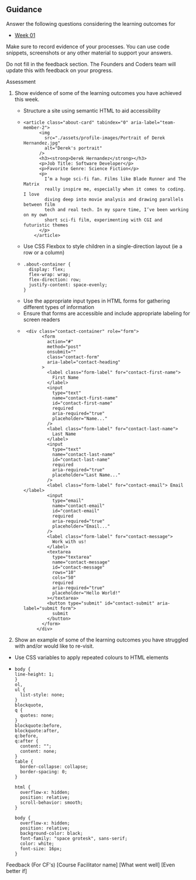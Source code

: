 ## Guidance

Answer the following questions considering the learning outcomes for

- [Week 01](https://learn.foundersandcoders.com/course/syllabus/developer/week01-project01-basics/learning-outcomes/)
  
Make sure to record evidence of your processes. You can use code snippets, screenshots or any other material to support your answers.

Do not fill in the feedback section. The Founders and Coders team will update this with feedback on your progress.

Assessment
1. Show evidence of some of the learning outcomes you have achieved this week.
    - Structure a site using semantic HTML to aid accessibility
    - ```
      <article class="about-card" tabindex="0" aria-label="team-member-2">
            <img
              src="./assets/profile-images/Portrait of Derek Hernandez.jpg"
              alt="Derek's portrait"
            />
            <h3><strong>Derek Hernandez</strong></h3>
            <p>Job Title: Software Developer</p>
            <p>Favorite Genre: Science Fiction</p>
            <p>
              I’m a huge sci-fi fan. Films like Blade Runner and The Matrix
              really inspire me, especially when it comes to coding. I love
              diving deep into movie analysis and drawing parallels between film
              tech and real tech. In my spare time, I’ve been working on my own
              short sci-fi film, experimenting with CGI and futuristic themes
            </p>
          </article>
      ```
    - Use CSS Flexbox to style children in a single-direction layout (ie a row or a column)
    - ```
      .about-container {
        display: flex;
        flex-wrap: wrap;
        flex-direction: row;
        justify-content: space-evenly;
      }
      ```
    - Use the appropriate input types in HTML forms for gathering different types of information
    - Ensure that forms are accessible and include appropriate labeling for screen readers
   - ```
      <div class="contact-container" role="form">
            <form
              action="#"
              method="post"
              onsubmit=""
              class="contact-form"
              aria-label="contact-heading"
            >
              <label class="form-label" for="contact-first-name">
                First Name
              </label>
              <input
                type="text"
                name="contact-first-name"
                id="contact-first-name"
                required
                aria-required="true"
                placeholder="Name..."
              />
              <label class="form-label" for="contact-last-name">
                Last Name
              </label>
              <input
                type="text"
                name="contact-last-name"
                id="contact-last-name"
                required
                aria-required="true"
                placeholder="Last Name..."
              />
              <label class="form-label" for="contact-email"> Email </label>
              <input
                type="email"
                name="contact-email"
                id="contact-email"
                required
                aria-required="true"
                placeholder="Email..."
              />
              <label class="form-label" for="contact-message">
                Work with us!
              </label>
              <textarea
                type="textarea"
                name="contact-message"
                id="contact-message"
                rows="10"
                cols="50"
                required
                aria-required="true"
                placeholder="Hello World!"
              ></textarea>
              <button type="submit" id="contact-submit" aria-label="submit form">
                submit
              </button>
            </form>
          </div>
     ```

3. Show an example of some of the learning outcomes you have struggled with and/or would like to re-visit.
  - Use CSS variables to apply repeated colours to HTML elements
  - ```
    body {
    line-height: 1;
    }
    ol,
    ul {
      list-style: none;
    }
    blockquote,
    q {
      quotes: none;
    }
    blockquote:before,
    blockquote:after,
    q:before,
    q:after {
      content: "";
      content: none;
    }
    table {
      border-collapse: collapse;
      border-spacing: 0;
    }
    
    html {
      overflow-x: hidden;
      position: relative;
      scroll-behavior: smooth;
    }
    
    body {
      overflow-x: hidden;
      position: relative;
      background-color: black;
      font-family: "space grotesk", sans-serif;
      color: white;
      font-size: 16px;
    }
    ```

Feedback (For CF's)
[Course Facilitator name]
[What went well]
[Even better if]
